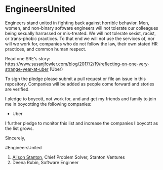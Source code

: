 # EngineersUnited
Engineers stand united in fighting back against horrible behavior. Men, women, and non-binary software engineers will not tolerate our colleagues being sexually harrassed or mis-treated. We will not tolerate sexist, racist, or trans-phobic practices. To that end we will not use the services of, nor will we work for, companies who do not follow the law, their own stated HR practices, and common human respect.

Read one SRE's story: https://www.susanjfowler.com/blog/2017/2/19/reflecting-on-one-very-strange-year-at-uber (Uber)

To sign the pledge please submit a pull request or file an issue in this repository. Companies will be added as people come forward and stories are verified. 

I pledge to boycott, not work for, and and get my friends and family to join me in boycotting the following companies:

* Uber

I further pledge to monitor this list and increase the companies I boycott as the list grows.

Sincerely,

#EngineersUnited

1. [Alison Stanton](https://github.com/alison985), Chief Problem Solver, Stanton Ventures
2. Deena Rubin, Software Engineer
